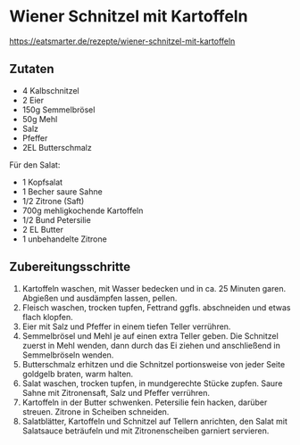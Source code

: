 # Wiener Schnitzel mit Kartoffeln

<https://eatsmarter.de/rezepte/wiener-schnitzel-mit-kartoffeln>

## Zutaten

- 4 Kalbschnitzel
- 2 Eier
- 150g Semmelbrösel
- 50g Mehl
- Salz
- Pfeffer
- 2EL Butterschmalz

Für den Salat:

- 1 Kopfsalat
- 1 Becher saure Sahne
- 1/2 Zitrone (Saft)
- 700g mehligkochende Kartoffeln
- 1/2 Bund Petersilie
- 2 EL Butter
- 1 unbehandelte Zitrone

## Zubereitungsschritte

1. Kartoffeln waschen, mit Wasser bedecken und in ca. 25 Minuten garen.
    Abgießen und ausdämpfen lassen, pellen.
1. Fleisch waschen, trocken tupfen, Fettrand ggfls. abschneiden und etwas flach
    klopfen.
1. Eier mit Salz und Pfeffer in einem tiefen Teller verrühren.
1. Semmelbrösel und Mehl je auf einen extra Teller geben. Die Schnitzel zuerst
    in Mehl wenden, dann durch das Ei ziehen und anschließend in Semmelbröseln
    wenden.
1. Butterschmalz erhitzen und die Schnitzel portionsweise von jeder Seite
    goldgelb braten, warm halten.
1. Salat waschen, trocken tupfen, in mundgerechte Stücke zupfen. Saure Sahne
    mit Zitronensaft, Salz und Pfeffer verrühren.
1. Kartoffeln in der Butter schwenken. Petersilie fein hacken, darüber streuen.
    Zitrone in Scheiben schneiden.
1. Salatblätter, Kartoffeln und Schnitzel auf Tellern anrichten, den Salat mit
    Salatsauce beträufeln und mit Zitronenscheiben garniert servieren.
